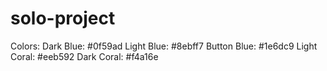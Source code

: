 # solo-project

Colors:
Dark Blue: #0f59ad
Light Blue: #8ebff7
Button Blue: #1e6dc9
Light Coral: #eeb592
Dark Coral: #f4a16e

